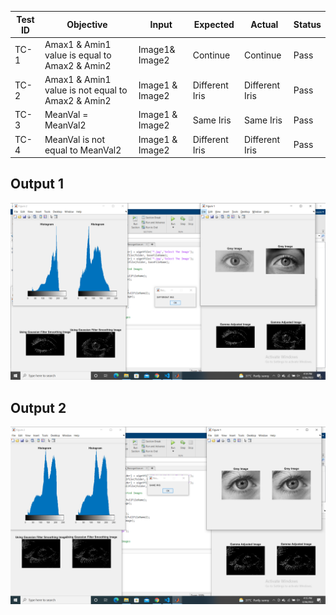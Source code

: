 |Test ID| Objective|Input|Expected|Actual|Status|
| ------- | -------- |---------| ------- | -------- | -------- |
|TC-1|Amax1 & Amin1 value is equal to Amax2 & Amin2 | Image1& Image2 | Continue | Continue | Pass|
|TC-2|Amax1 & Amin1 value is not equal to Amax2 & Amin2 | Image1 & Image2|Different Iris|Different Iris| Pass|
|TC-3|MeanVal = MeanVal2| Image1 & Image2|Same Iris|Same Iris|Pass|
|TC-4|MeanVal is not equal to MeanVal2| Image1 & Image2|Different Iris|Different Iris|Pass|

## Output 1
![diagram](/All_team_project/Anushi_99007925/4_Test_Results/Images/D.png)
## Output 2
![diagram](/All_team_project/Anushi_99007925/4_Test_Results/Images/S.png)
